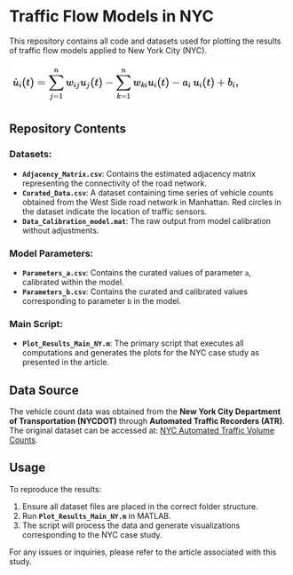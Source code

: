 # Traffic Flow Models in NYC

This repository contains all code and datasets used for plotting the results of traffic flow models applied to New York City (NYC).

![Equation](figures/Model_Equation.png)

## Repository Contents

### Datasets:
- **`Adjacency_Matrix.csv`**: Contains the estimated adjacency matrix representing the connectivity of the road network.
- **`Curated_Data.csv`**: A dataset containing time series of vehicle counts obtained from the West Side road network in Manhattan. Red circles in the dataset indicate the location of traffic sensors.
- **`Data_Calibration_model.mat`**: The raw output from model calibration without adjustments.

### Model Parameters:
- **`Parameters_a.csv`**: Contains the curated values of parameter `a`, calibrated within the model.
- **`Parameters_b.csv`**: Contains the curated and calibrated values corresponding to parameter `b` in the model.

### Main Script:
- **`Plot_Results_Main_NY.m`**: The primary script that executes all computations and generates the plots for the NYC case study as presented in the article.

## Data Source
The vehicle count data was obtained from the **New York City Department of Transportation (NYCDOT)** through **Automated Traffic Recorders (ATR)**. The original dataset can be accessed at:
[NYC Automated Traffic Volume Counts](https://data.cityofnewyork.us/Transportation/Automated-Traffic-Volume-Counts/7ym2-wayt/about_data).

## Usage
To reproduce the results:
1. Ensure all dataset files are placed in the correct folder structure.
2. Run **`Plot_Results_Main_NY.m`** in MATLAB.
3. The script will process the data and generate visualizations corresponding to the NYC case study.

For any issues or inquiries, please refer to the article associated with this study.

